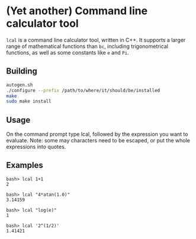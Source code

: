 # (Yet another) Command line calculator tool

```lcal``` is a command line calculator tool, written in C++. It supports a larger range of mathematical functions than ```bc```, including trigonometrical functions, as well as some constants like ```e```  and ```Pi```.

## Building
```bash
autogen.sh
./configure --prefix /path/to/where/it/should/be/installed
make
sudo make install
```
## Usage
On the command prompt type lcal, followed by the expression you want to evaluate. Note: some may characters need to be escaped, or put the whole expressions into quotes.

## Examples
```
bash> lcal 1+1
2

bash> lcal "4*atan(1.0)"
3.14159

bash> lcal "log(e)"
1

bash> lcal '2^(1/2)'
1.41421

```
